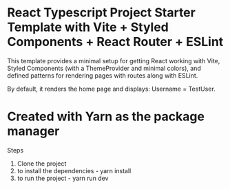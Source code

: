 # React Typescript Project Starter Template with Vite + Styled Components + React Router + ESLint

This template provides a minimal setup for getting React working with Vite, Styled Components (with a ThemeProvider and minimal colors), and defined patterns for rendering pages with routes along with ESLint.

By default, it renders the home page and displays: Username = TestUser.

# Created with Yarn as the package manager

Steps
1. Clone the project
2. to install the dependencies - yarn install
3. to run the project - yarn run dev

